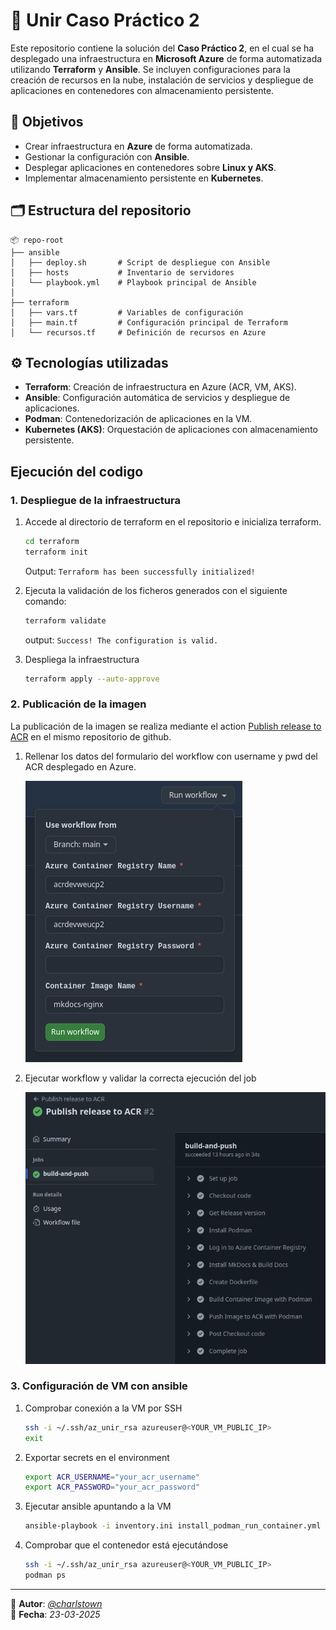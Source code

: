 # 🚀 Unir Caso Práctico 2

Este repositorio contiene la solución del **Caso Práctico 2**, en el cual se ha desplegado una infraestructura en **Microsoft Azure** de forma automatizada utilizando **Terraform** y **Ansible**. Se incluyen configuraciones para la creación de recursos en la nube, instalación de servicios y despliegue de aplicaciones en contenedores con almacenamiento persistente.

## 🎯 Objetivos

- Crear infraestructura en **Azure** de forma automatizada.
- Gestionar la configuración con **Ansible**.
- Desplegar aplicaciones en contenedores sobre **Linux y AKS**.
- Implementar almacenamiento persistente en **Kubernetes**.

## 🗂️ Estructura del repositorio

```
📦 repo-root
├── ansible
│   ├── deploy.sh       # Script de despliegue con Ansible
│   ├── hosts           # Inventario de servidores
│   └── playbook.yml    # Playbook principal de Ansible
│
├── terraform
│   ├── vars.tf         # Variables de configuración
│   ├── main.tf         # Configuración principal de Terraform
│   └── recursos.tf     # Definición de recursos en Azure
```

## ⚙️ Tecnologías utilizadas

- **Terraform**: Creación de infraestructura en Azure (ACR, VM, AKS).
- **Ansible**: Configuración automática de servicios y despliegue de aplicaciones.
- **Podman**: Contenedorización de aplicaciones en la VM.
- **Kubernetes (AKS)**: Orquestación de aplicaciones con almacenamiento persistente.

## Ejecución del codigo

### 1. Despliegue de la infraestructura

1. Accede al directorio de terraform en el repositorio e inicializa terraform.

    ```sh
    cd terraform
    terraform init
    ```
    Output: `Terraform has been successfully initialized!`
2. Ejecuta la validación de los ficheros generados con el siguiente comando:

    ```sh
    terraform validate
    ```
    output: `Success! The configuration is valid.`
3. Despliega la infraestructura

    ```sh
    terraform apply --auto-approve
    ```

### 2. Publicación de la imagen

La publicación de la imagen se realiza mediante el action [Publish release to ACR](https://github.com/charlstown/unir-cp2/actions/workflows/publish-release.yml) en el mismo repositorio de github.

1. Rellenar los datos del formulario del workflow con username y pwd del ACR desplegado en Azure.

    ![Workflow form](./docs/assets/images/run-workflow-form.png)

2. Ejecutar workflow y validar la correcta ejecución del job

    ![Workflow run](./docs/assets/images/job-logs.png)

### 3. Configuración de VM con ansible

1. Comprobar conexión a la VM por SSH

    ```sh
    ssh -i ~/.ssh/az_unir_rsa azureuser@<YOUR_VM_PUBLIC_IP>
    exit
    ```
2. Exportar secrets en el environment

    ```sh
    export ACR_USERNAME="your_acr_username"
    export ACR_PASSWORD="your_acr_password"
    ```
3. Ejecutar ansible apuntando a la VM

    ```sh
    ansible-playbook -i inventory.ini install_podman_run_container.yml --extra-vars "@vars.yml"
    ```
4. Comprobar que el contenedor está ejecutándose

    ```sh
    ssh -i ~/.ssh/az_unir_rsa azureuser@<YOUR_VM_PUBLIC_IP>
    podman ps
    ```

---

📌 **Autor**: *[@charlstown](https://github.com/charlstown)*  
📌 **Fecha**: *23-03-2025*
